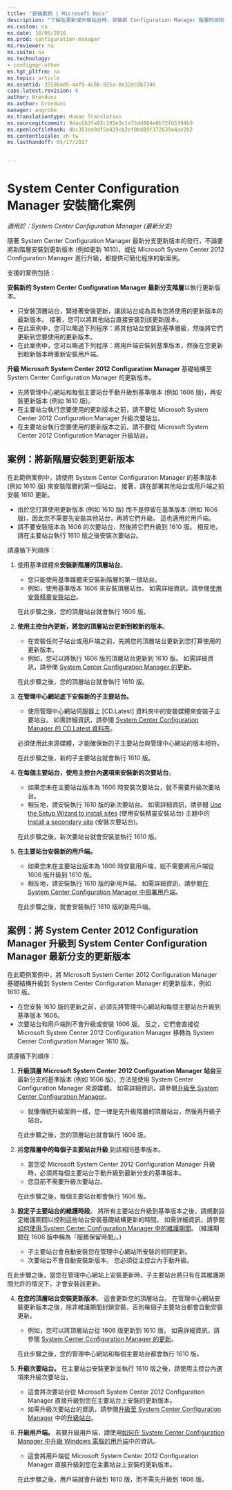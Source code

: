 ```yaml
---
title: "安裝案例 | Microsoft Docs"
description: "了解在更新或升級站台時，安裝新 Configuration Manager 階層的技術。"
ms.custom: na
ms.date: 10/06/2016
ms.prod: configuration-manager
ms.reviewer: na
ms.suite: na
ms.technology:
- configmgr-other
ms.tgt_pltfrm: na
ms.topic: article
ms.assetid: 35586a85-4af9-4c8b-925a-0e32dc8b7346
caps.latest.revision: 6
author: Brenduns
ms.author: brenduns
manager: angrobe
ms.translationtype: Human Translation
ms.sourcegitcommit: 9dac6b3fa92c193e3c1a75dd804e0b72fb5394b9
ms.openlocfilehash: dbc303ea9df5a429cb2ef8bd89f372639a4ae2b2
ms.contentlocale: zh-tw
ms.lasthandoff: 05/17/2017


---
```

# <a name="scenarios-to-streamline-your-installation-of-system-center-configuration-manager"></a>System Center Configuration Manager 安裝簡化案例

*適用於︰System Center Configuration Manager (最新分支)*

隨著 System Center Configuration Manager 最新分支更新版本的發行，不論要將新階層安裝到更新版本 (例如更新 1610)，或從 Microsoft System Center 2012 Configuration Manager 進行升級，都提供可簡化程序的新案例。

支援的案例包括：  

**安裝新的 System Center Configuration Manager 最新分支階層**以執行更新版本。  

-   只安裝頂層站台，緊接著安裝更新，讓該站台成為具有您將使用的更新版本的最新版本。 接著，您可以將其他站台直接安裝到該更新版本。  
-   在此案例中，您可以略過下列程序：將其他站台安裝到基準層級，然後將它們更新到您要使用的更新版本。  
-   在此案例中，您可以略過下列程序：將用戶端安裝到基準版本，然後在您更新到較新版本時重新安裝用戶端。  

**升級 Microsoft System Center 2012 Configuration Manager** 基礎結構至 System Center Configuration Manager 的更新版本。  

-   先將管理中心網站和每個主要站台手動升級到基準版本 (例如 1606 版)，再安裝更新版本 (例如 1610 版)。  
-   在主要站台執行您要使用的更新版本之前，請不要從 Microsoft System Center 2012 Configuration Manager 升級次要站台。  
-   在主要站台執行您要使用的更新版本之前，請不要從 Microsoft System Center 2012 Configuration Manager 升級站台。  

## <a name="scenario-install-a-new-hierarchy-to-an-update-version"></a>案例：將新階層安裝到更新版本  
在此範例案例中，請使用 System Center Configuration Manager 的基準版本 (例如 1610 版) 來安裝階層的第一個站台。 接著，請在部署其他站台或用戶端之前安裝 1610 更新。  

-   由於您打算使用更新版本 (例如 1610 版) 而不是停留在基準版本 (例如 1606 版)，因此您不需要先安裝其他站台，再將它們升級。 這也適用於用戶端。  
-   請不要安裝版本為 1606 的次要站台，然後將它們升級到 1610 版。 相反地，請在主要站台執行 1610 版之後安裝次要站台。  

請遵循下列順序︰  

1.  使用基準媒體來**安裝新階層的頂層站台**。  

    -   您只能使用基準媒體來安裝新階層的第一個站台。  
    -   例如，使用基準版本 1606 來安裝頂層站台。 如需詳細資訊，請參閱[使用安裝精靈安裝站台](/sccm/core/servers/deploy/install/use-the-setup-wizard-to-install-sites)。  

    在此步驟之後，您的頂層站台就會執行 1606 版。  

2.  **使用主控台內更新，將您的頂層站台更新到較新的版本**。  

    -   在安裝任何子站台或用戶端之前，先將您的頂層站台更新到您打算使用的更新版本。  
    -   例如，您可以將執行 1606 版的頂層站台更新到 1610 版。 如需詳細資訊，請參閱 [System Center Configuration Manager 的更新](../../../../core/servers/manage/updates.md)。  

    在此步驟之後，您的頂層站台就會執行 1610 版。  

3.  **在管理中心網站底下安裝新的子主要站台。**  

    -   使用管理中心網站伺服器上 [CD.Latest] 資料夾中的安裝媒體來安裝子主要站台。 如需詳細資訊，請參閱 [System Center Configuration Manager 的 CD.Latest 資料夾](../../../../core/servers/manage/the-cd.latest-folder.md)。  

      必須使用此來源媒體，才能確保新的子主要站台與管理中心網站的版本相符。  

    在此步驟之後，新的子主要站台就會執行 1610 版。  

4.  **在每個主要站台，使用主控台內選項來安裝新的次要站台**。  

    -   如果您未在主要站台版本為 1606 時安裝次要站台，就不需要升級次要站台。  
    -   相反地，請安裝執行 1610 版的新次要站台。 如需詳細資訊，請參閱 [Use the Setup Wizard to install sites](/sccm/core/servers/deploy/install/use-the-setup-wizard-to-install-sites) (使用安裝精靈安裝站台) 主題中的[Install a secondary site](/sccm/core/servers/deploy/install/use-the-setup-wizard-to-install-sites#bkmk_secondary) (安裝次要站台)。  

    在此步驟之後，新次要站台就會安裝並執行 1610 版。  

5.  **在主要站台安裝新的用戶端。**  

    -   如果您未在主要站台版本為 1606 時安裝用戶端，就不需要將用戶端從 1606 版升級到 1610 版。  
    -   相反地，請安裝執行 1610 版的新用戶端。 如需詳細資訊，請參閱[在 System Center Configuration Manager 中部署用戶端](../../../clients/deploy/deploy-clients-to-windows-computers.md)。  

    在此步驟之後，就會安裝執行 1610 版的新用戶端。  

## <a name="scenario-upgrade-system-center-2012-configuration-manager-to-an-update-version-of-system-center-configuration-manager-current-branch"></a>案例：將 System Center 2012 Configuration Manager 升級到 System Center Configuration Manager 最新分支的更新版本  
在此範例案例中，將 Microsoft System Center 2012 Configuration Manager 基礎結構升級到 System Center Configuration Manager 的更新版本，例如 1610 版。  

-   在您安裝 1610 版的更新之前，必須先將管理中心網站和每個主要站台升級到基準版本 1606。  
-   次要站台和用戶端則不會升級或安裝 1606 版。 反之，它們會直接從 Microsoft System Center 2012 Configuration Manager 移轉為 System Center Configuration Manager 1610 版。  

請遵循下列順序︰  

1.  **升級頂層 Microsoft System Center 2012 Configuration Manager 站台**至最新分支的基準版本 (例如 1606 版)，方法是使用 System Center Configuration Manager 來源媒體。 如需詳細資訊，請參閱[升級至 System Center Configuration Manager](../../../../core/servers/deploy/install/upgrade-to-configuration-manager.md)。  

    -   就像傳統升級案例一樣，您一律是先升級階層的頂層站台，然後再升級子站台。  

    在此步驟之後，您的頂層站台就會執行 1606 版。  

2.  將**您階層中的每個子主要站台升級** 到該相同基準版本。  

    -   當您從 Microsoft System Center 2012 Configuration Manager 升級時，必須將每個主要站台手動升級到最新分支的基準版本。  
    -   您目前不需要升級次要站台。  

    在此步驟之後，每個主要站台都會執行 1606 版。  

3.  **設定子主要站台的維護時段**。 將所有主要站台升級到基準版本之後，請規劃設定維護期間以控制這些站台安裝基礎結構更新的時間。 如需詳細資訊，請參閱[如何使用 System Center Configuration Manager 中的維護期間](../../../../core/clients/manage/collections/use-maintenance-windows.md)。  (維護期間在 1606 版中稱為「服務保留時間」。)  

    -   子主要站台會自動安裝您在管理中心網站所安裝的相同更新。  
    -   次要站台不會自動安裝新版本。 您必須從主控台內手動升級。  

  在此步驟之後，當您在管理中心網站上安裝更新時，子主要站台將只有在其維護期間允許的情況下，才會安裝該更新。  

4.  **在您的頂層站台安裝更新版本**。 這會更新您的頂層站台。 在管理中心網站安裝更新版本之後，除非維護期間封鎖安裝，否則每個子主要站台都會自動安裝更新。  

    -   例如，您可以將頂層站台從 1606 版更新到 1610 版。 如需詳細資訊，請參閱 [System Center Configuration Manager 的更新](../../../../core/servers/manage/updates.md)。  

    在此步驟之後，您的管理中心網站和每個主要站台都會執行 1610 版。  

5.  **升級次要站台。** 在主要站台安裝更新並執行 1610 版之後，請使用主控台內選項來升級次要站台。  

    -   這會將次要站台從 Microsoft System Center 2012 Configuration Manager 直接升級到您在主要站台上安裝的更新版本。  
    -   如需升級次要站台的資訊，請參閱[升級至 System Center Configuration Manager](../../../../core/servers/deploy/install/upgrade-to-configuration-manager.md) 中的[升級站台](../../../../core/servers/deploy/install/upgrade-to-configuration-manager.md#bkmk_upgrade)。  

6.  **升級用戶端。** 若要升級用戶端，請使用[如何在 System Center Configuration Manager 中升級 Windows 電腦的用戶端](../../../../core/clients/manage/upgrade/upgrade-clients-for-windows-computers.md)中的資訊。  

    -   這會將用戶端從 Microsoft System Center 2012 Configuration Manager 直接升級到您在主要站台上安裝的更新版本。  

    在此步驟之後，用戶端就會升級到 1610 版，而不需先升級到 1606 版。


